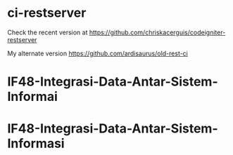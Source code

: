 # ci-restserver
Check the recent version at https://github.com/chriskacerguis/codeigniter-restserver

My alternate version https://github.com/ardisaurus/old-rest-ci
# IF48-Integrasi-Data-Antar-Sistem-Informai
# IF48-Integrasi-Data-Antar-Sistem-Informasi
